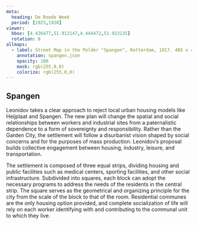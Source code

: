 ```yaml
---
meta:
  heading: De Roode Week
  period: [1925,1928]
viewer:
  bbox: [4.426477,51.912147,4.444472,51.923135]
  rotation: 0
allmaps:
  - label: Street Map in the Polder "Spangen", Rotterdam, 1917. 485 x 445 mm. Scale 1:2,500. Collectie kaarten en plattegronden, Stadsarchief Rotterdam. Signature 4001.
    annotation: spangen.json
    opacity: 100
    mask: rgb(255,0,0)
    colorize: rgb(255,0,0)
---
```


## Spangen

Leonidov takes a clear approach to reject local urban housing models like Heijplaat and Spangen. The new plan will change the spatial and social relationships between workers and industrial sites from a paternalistic dependence to a form of sovereignty and responsibility. Rather than the Garden City, the settlement will follow a disurbanist vision shaped by social concerns and for the purposes of mass production. Leonidov’s proposal builds collective engagement between housing, industry, leisure, and transportation.

The settlement is composed of three equal strips, dividing housing and public facilities such as medical centers, sporting facilities, and other social infrastructure. Subdivided into squares, each block can adopt the necessary programs to address the needs of the residents in the central strip. The square serves as the geometrical and organizing principle for the city from the scale of the block to that of the room. Residential communes are the only housing option provided, and complete socialization of life will rely on each worker identifying with and contributing to the communal unit to which they live. 
